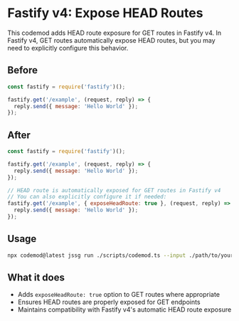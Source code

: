 # Fastify v4: Expose HEAD Routes

This codemod adds HEAD route exposure for GET routes in Fastify v4. In Fastify v4, GET routes automatically expose HEAD routes, but you may need to explicitly configure this behavior.

## Before

```javascript
const fastify = require('fastify')();

fastify.get('/example', (request, reply) => {
  reply.send({ message: 'Hello World' });
});
```

## After

```javascript
const fastify = require('fastify')();

fastify.get('/example', (request, reply) => {
  reply.send({ message: 'Hello World' });
});

// HEAD route is automatically exposed for GET routes in Fastify v4
// You can also explicitly configure it if needed:
fastify.get('/example', { exposeHeadRoute: true }, (request, reply) => {
  reply.send({ message: 'Hello World' });
});
```

## Usage

```bash
npx codemod@latest jssg run ./scripts/codemod.ts --input ./path/to/your/code
```

## What it does

- Adds `exposeHeadRoute: true` option to GET routes where appropriate
- Ensures HEAD routes are properly exposed for GET endpoints
- Maintains compatibility with Fastify v4's automatic HEAD route exposure

